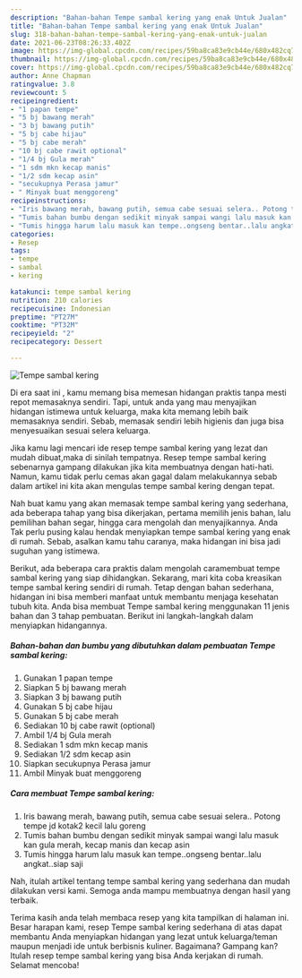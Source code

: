 ```yaml
---
description: "Bahan-bahan Tempe sambal kering yang enak Untuk Jualan"
title: "Bahan-bahan Tempe sambal kering yang enak Untuk Jualan"
slug: 318-bahan-bahan-tempe-sambal-kering-yang-enak-untuk-jualan
date: 2021-06-23T08:26:33.402Z
image: https://img-global.cpcdn.com/recipes/59ba8ca83e9cb44e/680x482cq70/tempe-sambal-kering-foto-resep-utama.jpg
thumbnail: https://img-global.cpcdn.com/recipes/59ba8ca83e9cb44e/680x482cq70/tempe-sambal-kering-foto-resep-utama.jpg
cover: https://img-global.cpcdn.com/recipes/59ba8ca83e9cb44e/680x482cq70/tempe-sambal-kering-foto-resep-utama.jpg
author: Anne Chapman
ratingvalue: 3.8
reviewcount: 5
recipeingredient:
- "1 papan tempe"
- "5 bj bawang merah"
- "3 bj bawang putih"
- "5 bj cabe hijau"
- "5 bj cabe merah"
- "10 bj cabe rawit optional"
- "1/4 bj Gula merah"
- "1 sdm mkn kecap manis"
- "1/2 sdm kecap asin"
- "secukupnya Perasa jamur"
- " Minyak buat menggoreng"
recipeinstructions:
- "Iris bawang merah, bawang putih, semua cabe sesuai selera.. Potong tempe jd kotak2 kecil lalu goreng"
- "Tumis bahan bumbu dengan sedikit minyak sampai wangi lalu masuk kan gula merah, kecap manis dan kecap asin"
- "Tumis hingga harum lalu masuk kan tempe..ongseng bentar..lalu angkat..siap saji"
categories:
- Resep
tags:
- tempe
- sambal
- kering

katakunci: tempe sambal kering 
nutrition: 210 calories
recipecuisine: Indonesian
preptime: "PT27M"
cooktime: "PT32M"
recipeyield: "2"
recipecategory: Dessert

---
```



![Tempe sambal kering](https://img-global.cpcdn.com/recipes/59ba8ca83e9cb44e/680x482cq70/tempe-sambal-kering-foto-resep-utama.jpg)

Di era  saat ini , kamu memang bisa memesan hidangan praktis tanpa mesti repot memasaknya sendiri. Tapi, untuk anda yang mau menyajikan hidangan istimewa untuk keluarga, maka kita memang lebih baik memasaknya sendiri. Sebab, memasak sendiri lebih higienis dan juga bisa menyesuaikan sesuai selera keluarga.

Jika kamu lagi mencari ide resep tempe sambal kering yang lezat dan mudah dibuat,maka di sinilah tempatnya. Resep tempe sambal kering  sebenarnya gampang dilakukan jika kita membuatnya dengan hati-hati. Namun, kamu tidak perlu cemas akan gagal dalam melakukannya 
sebab dalam artikel ini kita akan mengulas tempe sambal kering dengan tepat.  



Nah buat kamu yang akan memasak tempe sambal kering yang sederhana, ada beberapa tahap yang bisa dikerjakan, pertama memilih jenis bahan, lalu pemilihan bahan segar, hingga cara mengolah dan menyajikannya. Anda Tak perlu pusing kalau hendak menyiapkan tempe sambal kering yang enak di rumah. Sebab, asalkan kamu  tahu caranya, maka hidangan ini bisa jadi suguhan yang istimewa.

Berikut, ada beberapa cara praktis  dalam mengolah caramembuat tempe sambal kering yang siap dihidangkan. Sekarang, mari kita coba kreasikan tempe sambal kering sendiri di rumah. Tetap dengan bahan sederhana, hidangan ini bisa memberi manfaat untuk membantu menjaga kesehatan tubuh kita. Anda bisa membuat Tempe sambal kering menggunakan 11 jenis bahan dan 3 tahap pembuatan. Berikut ini langkah-langkah dalam menyiapkan hidangannya.

<!--inarticleads1-->

##### Bahan-bahan dan bumbu yang dibutuhkan dalam pembuatan Tempe sambal kering:

1. Gunakan 1 papan tempe
1. Siapkan 5 bj bawang merah
1. Siapkan 3 bj bawang putih
1. Gunakan 5 bj cabe hijau
1. Gunakan 5 bj cabe merah
1. Sediakan 10 bj cabe rawit (optional)
1. Ambil 1/4 bj Gula merah
1. Sediakan 1 sdm mkn kecap manis
1. Sediakan 1/2 sdm kecap asin
1. Siapkan secukupnya Perasa jamur
1. Ambil  Minyak buat menggoreng




<!--inarticleads2-->

##### Cara membuat Tempe sambal kering:

1. Iris bawang merah, bawang putih, semua cabe sesuai selera.. Potong tempe jd kotak2 kecil lalu goreng
1. Tumis bahan bumbu dengan sedikit minyak sampai wangi lalu masuk kan gula merah, kecap manis dan kecap asin
1. Tumis hingga harum lalu masuk kan tempe..ongseng bentar..lalu angkat..siap saji




Nah, itulah artikel tentang  tempe sambal kering  yang sederhana dan mudah dilakukan versi kami. Semoga anda mampu membuatnya dengan hasil yang terbaik. 

Terima kasih anda telah membaca resep yang kita tampilkan di halaman ini. Besar harapan kami, resep  Tempe sambal kering sederhana di atas dapat membantu Anda menyiapkan hidangan yang lezat untuk keluarga/teman maupun menjadi ide untuk berbisnis kuliner. Bagaimana? Gampang kan? Itulah resep tempe sambal kering yang bisa Anda kerjakan di rumah. Selamat mencoba!


